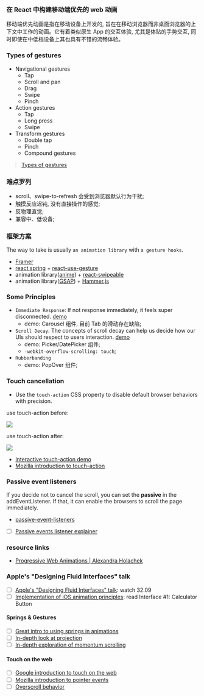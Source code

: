 ### 在 React 中构建移动端优先的 web 动画

移动端优先动画是指在移动设备上开发的, 旨在在移动浏览器而非桌面浏览器的上下文中工作的动画。它有着类似原生 App 的交互体验, 尤其是体贴的手势交互, 同时即使在中低档设备上其也具有不错的流畅体验。

### Types of gestures

* Navigational gestures
  * Tap
  * Scroll and pan
  * Drag
  * Swipe
  * Pinch
* Action gestures
  * Tap
  * Long press
  * Swipe
* Transform gestures
  * Double tap
  * Pinch
  * Compound gestures

> [Types of gestures](https://material.io/design/interaction/gestures.html#types-of-gestures)

### 难点罗列

* scroll、swipe-to-refresh 会受到浏览器默认行为干扰;
* 触摸反应迟钝, 没有直接操作的感觉;
* 反物理直觉;
* 兼容中、低设备;

### 框架方案

The way to take is usually `an animation library` with `a gesture hooks`.

* [Framer](https://github.com/koenbok/Framer)
* [react spring](https://github.com/react-spring/react-spring) + [react-use-gesture](https://github.com/react-spring/react-use-gesture)
* animation library([anime](https://github.com/juliangarnier/anime)) + [react-swipeable](https://github.com/dogfessional/react-swipeable)
* animation library([GSAP](https://github.com/greensock/GSAP)) + [Hammer.js](https://github.com/hammerjs/hammer.js/)

### Some Principles

* `Immediate Response`: If not response immediately, it feels super disconnected. [demo](https://mobile-first-animation.netlify.com/21)
  * demo: Carousel 组件, 目前 Tab 的滑动存在缺陷;
* `Scroll Decay`: The concepts of scroll decay can help us decide how our UIs should respect to users interaction. [demo](https://mobile-first-animation.netlify.com/23)
  * demo: Picker/DatePicker 组件;
  * `-webkit-overflow-scrolling: touch`;
* `Rubberbanding`
  * demo: PopOver 组件;

### Touch cancellation

* Use the `touch-action` CSS property to disable default browser behaviors with precision.

use touch-action before:

![](http://with.muyunyun.cn/2f284758868304dabad94d2a25500562.gif)

use touch-action after:

![](http://with.muyunyun.cn/a458a78d287e08627f4dd6b1502fc33e.gif)

* [Interactive touch-action demo](https://www.chenhuijing.com/touch-action/)
* [Mozilla introduction to touch-action](https://developer.mozilla.org/en-US/docs/Web/CSS/touch-action)

### Passive event listeners

If you decide not to cancel the scroll, you can set the **passive** in the addEventListener. If that, it can enable the browsers to scroll the page immediately.

* [passive-event-listeners](https://developers.google.com/web/updates/2016/06/passive-event-listeners)
- [ ] [Passive events listener explainer](https://github.com/WICG/EventListenerOptions/blob/gh-pages/explainer.md)

### resource links

* [Progressive Web Animations | Alexandra Holachek](https://www.youtube.com/watch?v=laPsceJ4tTY&list=PLPxbbTqCLbGHPxZpw4xj_Wwg8-fdNxJRh&index=21)

### Apple's "Designing Fluid Interfaces" talk

- [ ] [Apple's "Designing Fluid Interfaces" talk](https://developer.apple.com/videos/play/wwdc2018/803/): watch 32.09
- [ ] [Implementation of iOS animation principles](https://medium.com/@nathangitter/building-fluid-interfaces-ios-swift-9732bb934bf5): read Interface #1: Calculator Button

#### Springs & Gestures

- [ ] [Great intro to using springs in animations](https://medium.com/ios-os-x-development/demystifying-uikit-spring-animations-2bb868446773)
- [ ] [In-depth look at projection](https://medium.com/ios-os-x-development/gestures-in-fluid-interfaces-on-intent-and-projection-36d158db7395)
- [ ] [In-depth exploration of momentum scrolling](https://ariya.io/2013/08/javascript-kinetic-scrolling-part-1)

#### Touch on the web

- [ ] [Google introduction to touch on the web](https://developers.google.com/web/fundamentals/design-and-ux/input/touch)
- [ ] [Mozilla introduction to pointer events](https://developer.mozilla.org/en-US/docs/Web/API/Pointer_events)
- [ ] [Overscroll behavior](https://developers.google.com/web/updates/2017/11/overscroll-behavior)